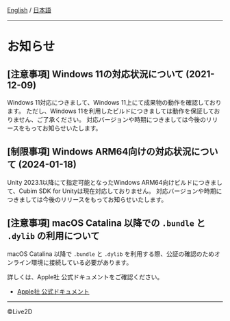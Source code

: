 [English](NOTICE.md) / [日本語](NOTICE.ja.md)

---

# お知らせ

## [注意事項] Windows 11の対応状況について (2021-12-09)

Windows 11対応につきまして、Windows 11上にて成果物の動作を確認しております。
ただし、Windows 11を利用したビルドにつきましては動作を保証しておりません、ご了承ください。
対応バージョンや時期につきましては今後のリリースをもってお知らせいたします。

## [制限事項] Windows ARM64向けの対応状況について (2024-01-18)

Unity 2023.1以降にて指定可能となったWindows ARM64向けビルドにつきまして、Cubim SDK for Unityは現在対応しておりません。
対応バージョンや時期につきましては今後のリリースをもってお知らせいたします。


## [注意事項] macOS Catalina 以降での `.bundle` と `.dylib` の利用について

macOS Catalina 以降で `.bundle` と `.dylib` を利用する際、公証の確認のためオンライン環境に接続している必要があります。

詳しくは、Apple社 公式ドキュメントをご確認ください。

* [Apple社 公式ドキュメント](https://developer.apple.com/documentation/security/notarizing_your_app_before_distribution)
---

©Live2D
